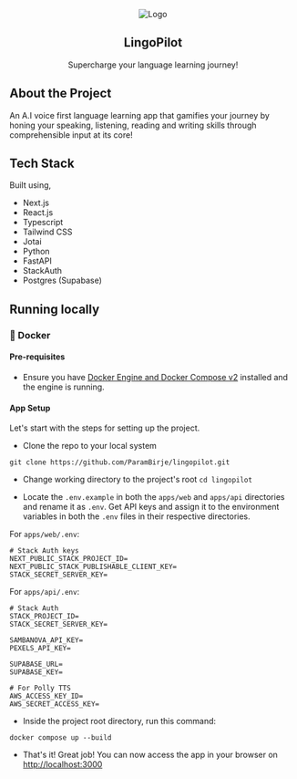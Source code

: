 <!-- PROJECT LOGO -->
<p align="center">
   <img src="https://github.com/ParamBirje/lingopilot/assets/87022870/bbf5a268-e7a5-43ea-bfce-0b1564cfb22c.png" alt="Logo">

  <h2 align="center">LingoPilot</h2>

  <p align="center">
    Supercharge your language learning journey!
  </p>
</p>

## About the Project

An A.I voice first language learning app that gamifies your journey by honing your speaking, listening, reading and writing skills through comprehensible input at its core!

## Tech Stack

Built using,

- Next.js
- React.js
- Typescript
- Tailwind CSS
- Jotai
- Python
- FastAPI
- StackAuth
- Postgres (Supabase)

<!-- Setting up the project -->

## Running locally

### 🐳 Docker
#### Pre-requisites

- Ensure you have [Docker Engine and Docker Compose v2](https://docs.docker.com/compose/install/) installed and the engine is running.

#### App Setup

Let's start with the steps for setting up the project.

- Clone the repo to your local system

```
git clone https://github.com/ParamBirje/lingopilot.git
```

- Change working directory to the project's root `cd lingopilot`

- Locate the `.env.example` in both the `apps/web` and `apps/api` directories and rename it as `.env`. Get API keys and assign it to the environment variables in both the `.env` files in their respective directories.

For `apps/web/.env`:
```
# Stack Auth keys
NEXT_PUBLIC_STACK_PROJECT_ID=
NEXT_PUBLIC_STACK_PUBLISHABLE_CLIENT_KEY=
STACK_SECRET_SERVER_KEY=
```

For `apps/api/.env`:
```
# Stack Auth
STACK_PROJECT_ID=
STACK_SECRET_SERVER_KEY=

SAMBANOVA_API_KEY=
PEXELS_API_KEY=

SUPABASE_URL=
SUPABASE_KEY=

# For Polly TTS
AWS_ACCESS_KEY_ID=
AWS_SECRET_ACCESS_KEY=
```

- Inside the project root directory, run this command:

```
docker compose up --build
```

- That's it! Great job!
  You can now access the app in your browser on [http://localhost:3000](http://localhost:3000/)
